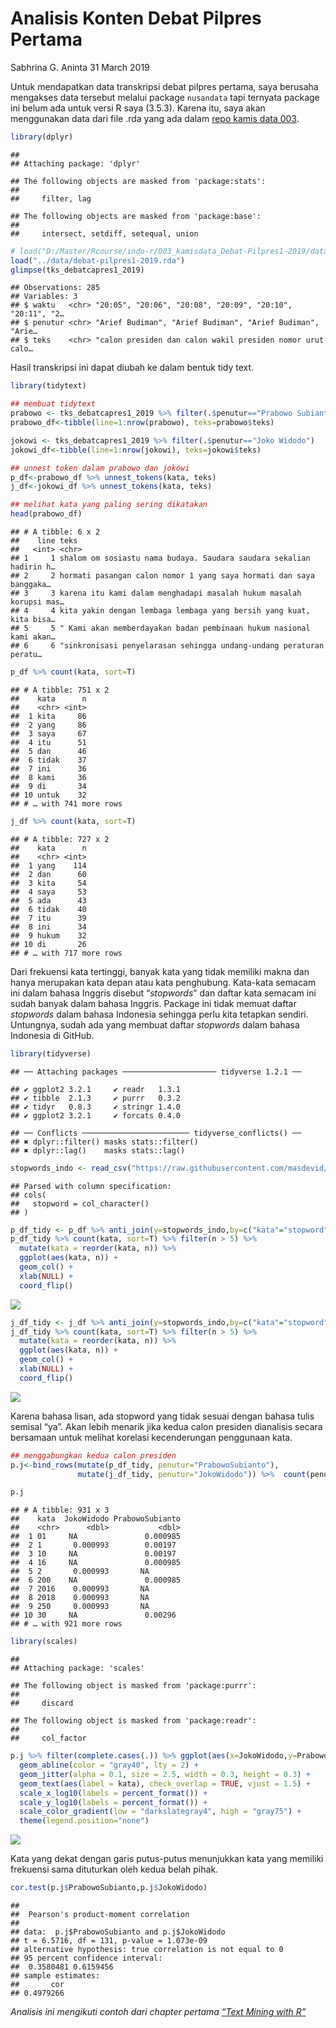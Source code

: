 Analisis Konten Debat Pilpres Pertama
================
Sabhrina G. Aninta
31 March 2019

Untuk mendapatkan data transkripsi debat pilpres pertama, saya berusaha
mengakses data tersebut melalui package `nusandata` tapi ternyata
package ini belum ada untuk versi R saya (3.5.3). Karena itu, saya akan
menggunakan data dari file .rda yang ada dalam [repo kamis
data 003](https://github.com/indo-r/003_kamisdata_Debat-Pilpres1-2019).

``` r
library(dplyr)
```

    ## 
    ## Attaching package: 'dplyr'

    ## The following objects are masked from 'package:stats':
    ## 
    ##     filter, lag

    ## The following objects are masked from 'package:base':
    ## 
    ##     intersect, setdiff, setequal, union

``` r
# load("D:/Master/Rcourse/indo-r/003_kamisdata_Debat-Pilpres1-2019/data/debat-pilpres1-2019.rda")
load("../data/debat-pilpres1-2019.rda")
glimpse(tks_debatcapres1_2019)
```

    ## Observations: 285
    ## Variables: 3
    ## $ waktu   <chr> "20:05", "20:06", "20:08", "20:09", "20:10", "20:11", "2…
    ## $ penutur <chr> "Arief Budiman", "Arief Budiman", "Arief Budiman", "Arie…
    ## $ teks    <chr> "calon presiden dan calon wakil presiden nomor urut calo…

Hasil transkripsi ini dapat diubah ke dalam bentuk tidy text.

``` r
library(tidytext)

## membuat tidytext
prabowo <- tks_debatcapres1_2019 %>% filter(.$penutur=="Prabowo Subianto")
prabowo_df<-tibble(line=1:nrow(prabowo), teks=prabowo$teks)

jokowi <- tks_debatcapres1_2019 %>% filter(.$penutur=="Joko Widodo")
jokowi_df<-tibble(line=1:nrow(jokowi), teks=jokowi$teks)

## unnest token dalam prabowo dan jokowi
p_df<-prabowo_df %>% unnest_tokens(kata, teks)
j_df<-jokowi_df %>% unnest_tokens(kata, teks)

## melihat kata yang paling sering dikatakan
head(prabowo_df)
```

    ## # A tibble: 6 x 2
    ##    line teks                                                               
    ##   <int> <chr>                                                              
    ## 1     1 shalom om sosiastu nama budaya. Saudara saudara sekalian hadirin h…
    ## 2     2 hormati pasangan calon nomor 1 yang saya hormati dan saya banggaka…
    ## 3     3 karena itu kami dalam menghadapi masalah hukum masalah korupsi mas…
    ## 4     4 kita yakin dengan lembaga lembaga yang bersih yang kuat, kita bisa…
    ## 5     5 " Kami akan memberdayakan badan pembinaan hukum nasional kami akan…
    ## 6     6 "sinkronisasi penyelarasan sehingga undang-undang peraturan peratu…

``` r
p_df %>% count(kata, sort=T)
```

    ## # A tibble: 751 x 2
    ##    kata      n
    ##    <chr> <int>
    ##  1 kita     86
    ##  2 yang     86
    ##  3 saya     67
    ##  4 itu      51
    ##  5 dan      46
    ##  6 tidak    37
    ##  7 ini      36
    ##  8 kami     36
    ##  9 di       34
    ## 10 untuk    32
    ## # … with 741 more rows

``` r
j_df %>% count(kata, sort=T)
```

    ## # A tibble: 727 x 2
    ##    kata      n
    ##    <chr> <int>
    ##  1 yang    114
    ##  2 dan      60
    ##  3 kita     54
    ##  4 saya     53
    ##  5 ada      43
    ##  6 tidak    40
    ##  7 itu      39
    ##  8 ini      34
    ##  9 hukum    32
    ## 10 di       26
    ## # … with 717 more rows

Dari frekuensi kata tertinggi, banyak kata yang tidak memiliki makna dan
hanya merupakan kata depan atau kata penghubung. Kata-kata semacam ini
dalam bahasa Inggris disebut “*stopwords*” dan daftar kata semacam ini
sudah banyak dalam bahasa Inggris. Package ini tidak memuat daftar
*stopwords* dalam bahasa Indonesia sehingga perlu kita tetapkan sendiri.
Untungnya, sudah ada yang membuat daftar *stopwords* dalam bahasa
Indonesia di GitHub.

``` r
library(tidyverse)
```

    ## ── Attaching packages ───────────────────── tidyverse 1.2.1 ──

    ## ✔ ggplot2 3.2.1     ✔ readr   1.3.1
    ## ✔ tibble  2.1.3     ✔ purrr   0.3.2
    ## ✔ tidyr   0.8.3     ✔ stringr 1.4.0
    ## ✔ ggplot2 3.2.1     ✔ forcats 0.4.0

    ## ── Conflicts ──────────────────────── tidyverse_conflicts() ──
    ## ✖ dplyr::filter() masks stats::filter()
    ## ✖ dplyr::lag()    masks stats::lag()

``` r
stopwords_indo <- read_csv("https://raw.githubusercontent.com/masdevid/ID-Stopwords/master/id.stopwords.02.01.2016.txt", col_names = "stopword")
```

    ## Parsed with column specification:
    ## cols(
    ##   stopword = col_character()
    ## )

``` r
p_df_tidy <- p_df %>% anti_join(y=stopwords_indo,by=c("kata"="stopword"))
p_df_tidy %>% count(kata, sort=T) %>% filter(n > 5) %>%
  mutate(kata = reorder(kata, n)) %>%
  ggplot(aes(kata, n)) +
  geom_col() +
  xlab(NULL) +
  coord_flip()
```

![](003-sabhrina-analisis_konten_debat_1_files/figure-gfm/transkripBersih-1.png)<!-- -->

``` r
j_df_tidy <- j_df %>% anti_join(y=stopwords_indo,by=c("kata"="stopword"))
j_df_tidy %>% count(kata, sort=T) %>% filter(n > 5) %>%
  mutate(kata = reorder(kata, n)) %>%
  ggplot(aes(kata, n)) +
  geom_col() +
  xlab(NULL) +
  coord_flip()
```

![](003-sabhrina-analisis_konten_debat_1_files/figure-gfm/transkripBersih-2.png)<!-- -->

Karena bahasa lisan, ada stopword yang tidak sesuai dengan bahasa tulis
semisal “ya”. Akan lebih menarik jika kedua calon presiden dianalisis
secara bersamaan untuk melihat korelasi kecenderungan penggunaan kata.

``` r
## menggabungkan kedua calon presiden
p.j<-bind_rows(mutate(p_df_tidy, penutur="PrabowoSubianto"),
               mutate(j_df_tidy, penutur="JokoWidodo")) %>%  count(penutur, kata) %>% group_by(penutur) %>%  mutate(proporsi = n / sum(n)) %>% select(-n) %>% spread(penutur,proporsi)

p.j
```

    ## # A tibble: 931 x 3
    ##    kata  JokoWidodo PrabowoSubianto
    ##    <chr>      <dbl>           <dbl>
    ##  1 01     NA               0.000985
    ##  2 1       0.000993        0.00197 
    ##  3 10     NA               0.00197 
    ##  4 16     NA               0.000985
    ##  5 2       0.000993       NA       
    ##  6 200    NA               0.000985
    ##  7 2016    0.000993       NA       
    ##  8 2018    0.000993       NA       
    ##  9 250     0.000993       NA       
    ## 10 30     NA               0.00296 
    ## # … with 921 more rows

``` r
library(scales)
```

    ## 
    ## Attaching package: 'scales'

    ## The following object is masked from 'package:purrr':
    ## 
    ##     discard

    ## The following object is masked from 'package:readr':
    ## 
    ##     col_factor

``` r
p.j %>% filter(complete.cases(.)) %>% ggplot(aes(x=JokoWidodo,y=PrabowoSubianto)) +
  geom_abline(color = "gray40", lty = 2) +
  geom_jitter(alpha = 0.1, size = 2.5, width = 0.3, height = 0.3) +
  geom_text(aes(label = kata), check_overlap = TRUE, vjust = 1.5) +
  scale_x_log10(labels = percent_format()) +
  scale_y_log10(labels = percent_format()) +
  scale_color_gradient(low = "darkslategray4", high = "gray75") +
  theme(legend.position="none")
```

![](003-sabhrina-analisis_konten_debat_1_files/figure-gfm/analisisKedua-1.png)<!-- -->

Kata yang dekat dengan garis putus-putus menunjukkan kata yang memiliki
frekuensi sama dituturkan oleh kedua belah pihak.

``` r
cor.test(p.j$PrabowoSubianto,p.j$JokoWidodo)
```

    ## 
    ##  Pearson's product-moment correlation
    ## 
    ## data:  p.j$PrabowoSubianto and p.j$JokoWidodo
    ## t = 6.5716, df = 131, p-value = 1.073e-09
    ## alternative hypothesis: true correlation is not equal to 0
    ## 95 percent confidence interval:
    ##  0.3580481 0.6159456
    ## sample estimates:
    ##       cor 
    ## 0.4979266

*Analisis ini mengikuti contoh dari chapter pertama [“Text Mining with
R”](https://www.tidytextmining.com)*
